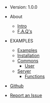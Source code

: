 - Version: 1.0.0

- About
    - [Intro](/about/index)
    - [F.A.Q's](/about/faq)
- EXAMPLES
    - [Examples](/Examples/index)  
    - [Installation](/besx/installation)
    - [Commons](#)
        - [User](/besx/commons/user)
    - [Server](#)
        - [Functions](#)

- [Github](https://github.com/TheRealToxicDev/Virulent)
- [Report an Issue](https://github.com/TheRealToxicDev/Virulent/issues)
